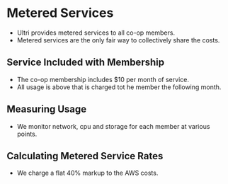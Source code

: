 # Metered Services 

* Ultri provides metered services to all co-op members.
* Metered services are the only fair way to collectively share the costs.

## Service Included with Membership

* The co-op membership includes $10 per month of service.
* All usage is above that is charged tot he member the following month.

## Measuring Usage

* We monitor network, cpu and storage for each member at various points.

## Calculating Metered Service Rates

* We charge a flat 40% markup to the AWS costs.





